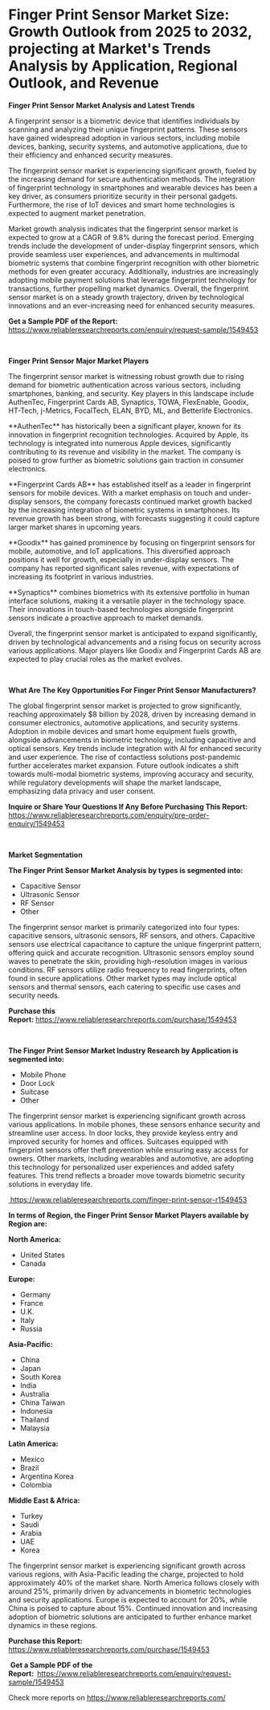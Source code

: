 <p><h1>Finger Print Sensor Market Size: Growth Outlook from 2025 to 2032, projecting at Market's Trends Analysis by Application, Regional Outlook, and Revenue</h1></p><p><strong>Finger Print Sensor Market Analysis and Latest Trends</strong></p>
<p><p>A fingerprint sensor is a biometric device that identifies individuals by scanning and analyzing their unique fingerprint patterns. These sensors have gained widespread adoption in various sectors, including mobile devices, banking, security systems, and automotive applications, due to their efficiency and enhanced security measures.</p><p>The fingerprint sensor market is experiencing significant growth, fueled by the increasing demand for secure authentication methods. The integration of fingerprint technology in smartphones and wearable devices has been a key driver, as consumers prioritize security in their personal gadgets. Furthermore, the rise of IoT devices and smart home technologies is expected to augment market penetration.</p><p>Market growth analysis indicates that the fingerprint sensor market is expected to grow at a CAGR of 9.8% during the forecast period. Emerging trends include the development of under-display fingerprint sensors, which provide seamless user experiences, and advancements in multimodal biometric systems that combine fingerprint recognition with other biometric methods for even greater accuracy. Additionally, industries are increasingly adopting mobile payment solutions that leverage fingerprint technology for transactions, further propelling market dynamics. Overall, the fingerprint sensor market is on a steady growth trajectory, driven by technological innovations and an ever-increasing need for enhanced security measures.</p></p>
<p><strong>Get a Sample PDF of the Report:&nbsp;</strong> <a href="https://www.reliableresearchreports.com/enquiry/request-sample/1549453?utm_campaign=2098&utm_medium=2&utm_source=Github&utm_content=ia&utm_term=12022025&utm_id=finger-print-sensor">https://www.reliableresearchreports.com/enquiry/request-sample/1549453</a></p>
<p>&nbsp;</p>
<p><strong>Finger Print Sensor Major Market Players</strong></p>
<p><p>The fingerprint sensor market is witnessing robust growth due to rising demand for biometric authentication across various sectors, including smartphones, banking, and security. Key players in this landscape include AuthenTec, Fingerprint Cards AB, Synaptics, TOWA, FlexEnable, Goodix, HT-Tech, j-Metrics, FocalTech, ELAN, BYD, ML, and Betterlife Electronics.</p><p>**AuthenTec** has historically been a significant player, known for its innovation in fingerprint recognition technologies. Acquired by Apple, its technology is integrated into numerous Apple devices, significantly contributing to its revenue and visibility in the market. The company is poised to grow further as biometric solutions gain traction in consumer electronics.</p><p>**Fingerprint Cards AB** has established itself as a leader in fingerprint sensors for mobile devices. With a market emphasis on touch and under-display sensors, the company forecasts continued market growth backed by the increasing integration of biometric systems in smartphones. Its revenue growth has been strong, with forecasts suggesting it could capture larger market shares in upcoming years.</p><p>**Goodix** has gained prominence by focusing on fingerprint sensors for mobile, automotive, and IoT applications. This diversified approach positions it well for growth, especially in under-display sensors. The company has reported significant sales revenue, with expectations of increasing its footprint in various industries.</p><p>**Synaptics** combines biometrics with its extensive portfolio in human interface solutions, making it a versatile player in the technology space. Their innovations in touch-based technologies alongside fingerprint sensors indicate a proactive approach to market demands.</p><p>Overall, the fingerprint sensor market is anticipated to expand significantly, driven by technological advancements and a rising focus on security across various applications. Major players like Goodix and Fingerprint Cards AB are expected to play crucial roles as the market evolves.</p></p>
<p>&nbsp;</p>
<p><strong>What Are The Key Opportunities For Finger Print Sensor Manufacturers?</strong></p>
<p><p>The global fingerprint sensor market is projected to grow significantly, reaching approximately $8 billion by 2028, driven by increasing demand in consumer electronics, automotive applications, and security systems. Adoption in mobile devices and smart home equipment fuels growth, alongside advancements in biometric technology, including capacitive and optical sensors. Key trends include integration with AI for enhanced security and user experience. The rise of contactless solutions post-pandemic further accelerates market expansion. Future outlook indicates a shift towards multi-modal biometric systems, improving accuracy and security, while regulatory developments will shape the market landscape, emphasizing data privacy and user consent.</p></p>
<p><strong>Inquire or Share Your Questions If Any Before Purchasing This Report:</strong> <a href="https://www.reliableresearchreports.com/enquiry/pre-order-enquiry/1549453?utm_campaign=2098&utm_medium=2&utm_source=Github&utm_content=ia&utm_term=12022025&utm_id=finger-print-sensor">https://www.reliableresearchreports.com/enquiry/pre-order-enquiry/1549453</a></p>
<p>&nbsp;</p>
<p><strong>Market Segmentation</strong></p>
<p><strong>The Finger Print Sensor Market Analysis by types is segmented into:</strong></p>
<p><ul><li>Capacitive Sensor</li><li>Ultrasonic Sensor</li><li>RF Sensor</li><li>Other</li></ul></p>
<p><p>The fingerprint sensor market is primarily categorized into four types: capacitive sensors, ultrasonic sensors, RF sensors, and others. Capacitive sensors use electrical capacitance to capture the unique fingerprint pattern, offering quick and accurate recognition. Ultrasonic sensors employ sound waves to penetrate the skin, providing high-resolution images in various conditions. RF sensors utilize radio frequency to read fingerprints, often found in secure applications. Other market types may include optical sensors and thermal sensors, each catering to specific use cases and security needs.</p></p>
<p><strong>Purchase this Report:&nbsp;</strong><a href="https://www.reliableresearchreports.com/purchase/1549453?utm_campaign=2098&utm_medium=2&utm_source=Github&utm_content=ia&utm_term=12022025&utm_id=finger-print-sensor">https://www.reliableresearchreports.com/purchase/1549453</a></p>
<p>&nbsp;</p>
<p><strong>The Finger Print Sensor Market Industry Research by Application is segmented into:</strong></p>
<p><ul><li>Mobile Phone</li><li>Door Lock</li><li>Suitcase</li><li>Other</li></ul></p>
<p><p>The fingerprint sensor market is experiencing significant growth across various applications. In mobile phones, these sensors enhance security and streamline user access. In door locks, they provide keyless entry and improved security for homes and offices. Suitcases equipped with fingerprint sensors offer theft prevention while ensuring easy access for owners. Other markets, including wearables and automotive, are adopting this technology for personalized user experiences and added safety features. This trend reflects a broader move towards biometric security solutions in everyday life.</p></p>
<p><a href="https://www.reliableresearchreports.com/finger-print-sensor-r1549453?utm_campaign=2098&utm_medium=2&utm_source=Github&utm_content=ia&utm_term=12022025&utm_id=finger-print-sensor">&nbsp;https://www.reliableresearchreports.com/finger-print-sensor-r1549453</a></p>
<p><strong>In terms of Region, the Finger Print Sensor Market Players available by Region are:</strong></p>
<p>
    <p> <strong> North America: </strong>
        <ul>
            <li>United States</li>
            <li>Canada</li>
        </ul>
        </p> 
    <p> <strong> Europe: </strong>
        <ul>
            <li>Germany</li>
            <li>France</li>
            <li>U.K.</li>
            <li>Italy</li>
            <li>Russia</li>
        </ul>
        </p> 
    <p> <strong> Asia-Pacific: </strong>
        <ul>
            <li>China</li>
            <li>Japan</li>
            <li>South Korea</li>
            <li>India</li>
            <li>Australia</li>
            <li>China Taiwan</li>
            <li>Indonesia</li>
            <li>Thailand</li>
            <li>Malaysia</li>
        </ul>
        </p> 
    <p> <strong> Latin America: </strong>
        <ul>
            <li>Mexico</li>
            <li>Brazil</li>
            <li>Argentina Korea</li>
            <li>Colombia</li>
        </ul>
        </p> 
    <p> <strong> Middle East & Africa: </strong>
        <ul>
            <li>Turkey</li>
            <li>Saudi</li>
            <li>Arabia</li>
            <li>UAE</li>
            <li>Korea</li>
        </ul>
    </p>
    </p>
<p><p>The fingerprint sensor market is experiencing significant growth across various regions, with Asia-Pacific leading the charge, projected to hold approximately 40% of the market share. North America follows closely with around 25%, primarily driven by advancements in biometric technologies and security applications. Europe is expected to account for 20%, while China is poised to capture about 15%. Continued innovation and increasing adoption of biometric solutions are anticipated to further enhance market dynamics in these regions.</p></p>
<p><strong>Purchase this Report: </strong><a href="https://www.reliableresearchreports.com/purchase/1549453?utm_campaign=2098&utm_medium=2&utm_source=Github&utm_content=ia&utm_term=12022025&utm_id=finger-print-sensor">https://www.reliableresearchreports.com/purchase/1549453</a></p>
<p>&nbsp;<strong>Get a Sample PDF of the Report:&nbsp;&nbsp;</strong><a href="https://www.reliableresearchreports.com/enquiry/request-sample/1549453?utm_campaign=2098&utm_medium=2&utm_source=Github&utm_content=ia&utm_term=12022025&utm_id=finger-print-sensor">https://www.reliableresearchreports.com/enquiry/request-sample/1549453</a></p>
<p><strong></strong></p>
<p>Check more reports on <a href="https://www.reliableresearchreports.com/?utm_campaign=2098&utm_medium=2&utm_source=Github&utm_content=ia&utm_term=12022025&utm_id=finger-print-sensor">https://www.reliableresearchreports.com/</a></p>